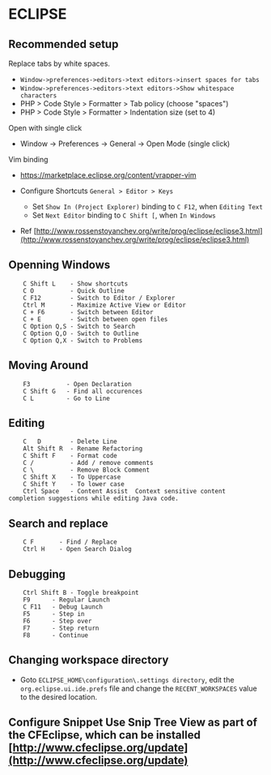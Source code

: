 ECLIPSE
=======

## Recommended setup
Replace tabs by white spaces.

* `Window->preferences->editors->text editors->insert spaces for tabs`
* `Window->preferences->editors->text editors->Show whitespace characters`
* PHP > Code Style > Formatter > Tab policy (choose "spaces")
* PHP > Code Style > Formatter > Indentation size (set to 4)

Open with single click

* Window -> Preferences -> General -> Open Mode (single click)

Vim binding

* https://marketplace.eclipse.org/content/vrapper-vim

* Configure Shortcuts `General > Editor > Keys`
    * Set `Show In (Project Explorer)` binding to `C F12`, when `Editing Text`
    * Set `Next Editor` binding to `C Shift [`, when `In Windows`

* Ref [http://www.rossenstoyanchev.org/write/prog/eclipse/eclipse3.html](http://www.rossenstoyanchev.org/write/prog/eclipse/eclipse3.html)

## Openning Windows

```
    C Shift L    - Show shortcuts
    C O          - Quick Outline
    C F12        - Switch to Editor / Explorer
    Ctrl M       - Maximize Active View or Editor
    C + F6       - Switch between Editor
    C + E        - Switch between open files
    C Option Q,S - Switch to Search
    C Option Q,O - Switch to Outline
    C Option Q,X - Switch to Problems

```

## Moving Around

```
    F3          - Open Declaration
    C Shift G   - Find all occurences
    C L         - Go to Line
```


## Editing

```
    C   D        - Delete Line
    Alt Shift R  - Rename Refactoring
    C Shift F    - Format code
    C /          - Add / remove comments
    C \          - Remove Block Comment
    C Shift X    - To Uppercase
    C Shift Y    - To lower case
    Ctrl Space   - Content Assist  Context sensitive content completion suggestions while editing Java code.
```

## Search and replace

```
    C F       - Find / Replace
    Ctrl H    - Open Search Dialog
```

## Debugging

```
    Ctrl Shift B - Toggle breakpoint
    F9      - Regular Launch
    C F11   - Debug Launch
    F5      - Step in
    F6      - Step over
    F7      - Step return
    F8      - Continue
```

## Changing workspace directory
* Goto `ECLIPSE_HOME\configuration\.settings directory`, edit the `org.eclipse.ui.ide.prefs` file and change the `RECENT_WORKSPACES` value to the desired location.


## Configure Snippet Use Snip Tree View as part of the CFEclipse, which can be installed [http://www.cfeclipse.org/update](http://www.cfeclipse.org/update)
